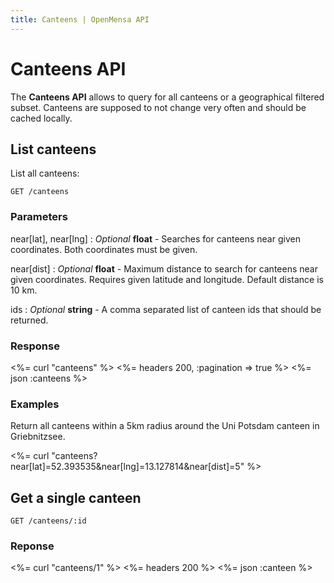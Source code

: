 ```yaml
---
title: Canteens | OpenMensa API
---
```


# Canteens API

The **Canteens API** allows to query for all canteens or
a geographical filtered subset. Canteens are supposed to
not change very often and should be cached locally.

## List canteens

List all canteens:

	GET /canteens

### Parameters

near[lat], near[lng]
: _Optional_ **float** - Searches for canteens near given coordinates. Both coordinates must be given.

near[dist]
: _Optional_ **float** - Maximum distance to search for canteens near given coordinates. Requires given latitude and longitude. Default distance is 10 km.

ids
: _Optional_ **string** - A comma separated list of canteen ids that should be returned.

### Response

<%= curl "canteens" %>
<%= headers 200, :pagination => true %>
<%= json :canteens %>

### Examples

Return all canteens within a 5km radius around the Uni Potsdam canteen in Griebnitzsee.

<%= curl "canteens?near[lat]=52.393535&near[lng]=13.127814&near[dist]=5" %>

## Get a single canteen

	GET /canteens/:id

### Reponse

<%= curl "canteens/1" %>
<%= headers 200 %>
<%= json :canteen %>
